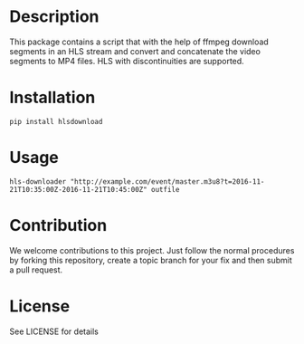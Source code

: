 # Description
This package contains a script that with the help of ffmpeg download segments in an 
HLS stream and convert and concatenate the video segments to MP4 files. HLS with
discontinuities are supported.

# Installation

    pip install hlsdownload

# Usage

    hls-downloader "http://example.com/event/master.m3u8?t=2016-11-21T10:35:00Z-2016-11-21T10:45:00Z" outfile

# Contribution
We welcome contributions to this project. Just follow the normal procedures by forking 
this repository, create a topic branch for your fix and then submit a pull request.

# License
See LICENSE for details
